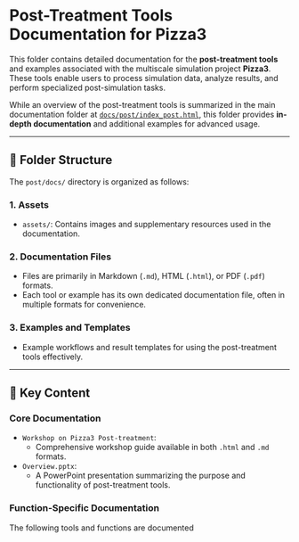 # Post-Treatment Tools Documentation for Pizza3

This folder contains detailed documentation for the **post-treatment tools** and examples associated with the multiscale simulation project **Pizza3**. These tools enable users to process simulation data, analyze results, and perform specialized post-simulation tasks.

While an overview of the post-treatment tools is summarized in the main documentation folder at [`docs/post/index_post.html`](https://ovitrac.github.io/Pizza3/post/index_post.html), this folder provides **in-depth documentation** and additional examples for advanced usage.

---

## 📁 Folder Structure

The `post/docs/` directory is organized as follows:

### 1. **Assets**
- `assets/`: Contains images and supplementary resources used in the documentation.

### 2. **Documentation Files**
- Files are primarily in Markdown (`.md`), HTML (`.html`), or PDF (`.pdf`) formats.
- Each tool or example has its own dedicated documentation file, often in multiple formats for convenience.

### 3. **Examples and Templates**
- Example workflows and result templates for using the post-treatment tools effectively.

---

## 📝 Key Content

### **Core Documentation**
- `Workshop on Pizza3 Post-treatment`:
  - Comprehensive workshop guide available in both `.html` and `.md` formats.
- `Overview.pptx`:
  - A PowerPoint presentation summarizing the purpose and functionality of post-treatment tools.

### **Function-Specific Documentation**
The following tools and functions are documented

